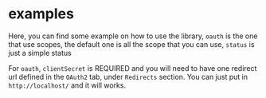 # examples

Here, you can find some example on how to use the library, `oauth` is the one that use scopes, the default one is all the scope that you can use, `status` is just a simple status

For `oauth`, `clientSecret` is REQUIRED and you will need to have one redirect url defined in the `OAuth2` tab, under `Redirects` section. You can just put in `http://localhost/` and it will works.
